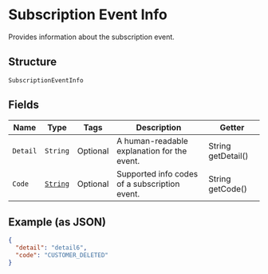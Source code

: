 
# Subscription Event Info

Provides information about the subscription event.

## Structure

`SubscriptionEventInfo`

## Fields

| Name | Type | Tags | Description | Getter |
|  --- | --- | --- | --- | --- |
| `Detail` | `String` | Optional | A human-readable explanation for the event. | String getDetail() |
| `Code` | [`String`](/doc/models/subscription-event-info-code.md) | Optional | Supported info codes of a subscription event. | String getCode() |

## Example (as JSON)

```json
{
  "detail": "detail6",
  "code": "CUSTOMER_DELETED"
}
```

